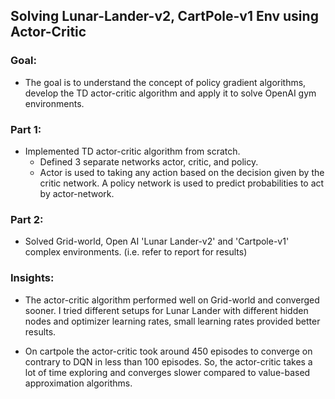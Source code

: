 ## Solving Lunar-Lander-v2, CartPole-v1 Env using Actor-Critic
<h3>Goal:</h3>

* The goal is to understand the concept of policy gradient algorithms, develop the TD actor-critic algorithm and apply it to solve OpenAI gym environments.

<h3>Part 1:</h3>

* Implemented TD actor-critic algorithm from scratch.
  * Defined 3 separate networks actor, critic, and policy.
  * Actor is used to taking any action based on the decision given by the critic network. A policy network is used to predict probabilities to act by actor-network.

<h3>Part 2:</h3>

* Solved Grid-world, Open AI 'Lunar Lander-v2' and 'Cartpole-v1' complex environments. (i.e. refer to report for results)

<h3>Insights:</h3>

* The actor-critic algorithm performed well on Grid-world and converged sooner. I tried different setups for Lunar Lander with different hidden nodes and optimizer learning rates, small learning rates provided better results. 

* On cartpole the actor-critic took around 450 episodes to converge on contrary to DQN in less than 100 episodes. So, the actor-critic takes a lot of time exploring and converges slower compared to value-based approximation algorithms.

